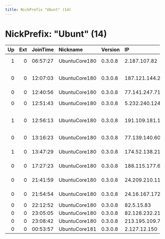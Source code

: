 ```yaml
---
title: NickPrefix "Ubunt" (14)
---
```


# NickPrefix: "Ubunt" (14)

|   Up |   Ext | JoinTime   | Nickname      | Version   | IP              | AS                                       | CC   |   ORp |   Dirp | OS    | Contact   |   eFamMembers |
|-----:|------:|:-----------|:--------------|:----------|:----------------|:-----------------------------------------|:-----|------:|-------:|:------|:----------|--------------:|
|    1 |     0 | 06:57:27   | UbuntuCore180 | 0.3.0.8   | 2.187.107.82    | Telecommunication Infrastructure Company | ir   | 35813 |      0 | Linux | None      |             1 |
|    0 |     0 | 12:07:03   | UbuntuCore180 | 0.3.0.8   | 187.121.144.200 | LOGTEL TELECOMUNICACOES E INFORMATICA LT | br   | 36653 |      0 | Linux | None      |             1 |
|    0 |     0 | 12:40:56   | UbuntuCore180 | 0.3.0.8   | 77.141.247.71   | SFR                                      | fr   | 39111 |      0 | Linux | None      |             1 |
|    0 |     0 | 12:51:43   | UbuntuCore180 | 0.3.0.8   | 5.232.240.124   | Telecommunication Infrastructure Company | ir   | 39589 |      0 | Linux | None      |             1 |
|    1 |     0 | 12:56:13   | UbuntuCore180 | 0.3.0.8   | 191.109.181.141 | COLOMBIA TELECOMUNICACIONES S.A. ESP     | co   | 34757 |      0 | Linux | None      |             1 |
|    0 |     0 | 13:16:23   | UbuntuCore180 | 0.3.0.8   | 77.139.140.60   | Hot-Net internet services Ltd.           | il   | 41792 |      0 | Linux | None      |             1 |
|    1 |     0 | 13:47:29   | UbuntuCore180 | 0.3.0.8   | 174.52.138.218  | Comcast Cable Communications, LLC        | us   | 40021 |      0 | Linux | None      |             1 |
|    0 |     0 | 17:27:23   | UbuntuCore180 | 0.3.0.8   | 188.115.177.68  | TeNeT Scientific Production Enterprise L | ua   | 44013 |      0 | Linux | None      |             1 |
|    0 |     0 | 21:41:59   | UbuntuCore180 | 0.3.0.8   | 24.209.210.114  | Time Warner Cable Internet LLC           | us   | 33109 |      0 | Linux | None      |             1 |
|    0 |     0 | 21:54:54   | UbuntuCore180 | 0.3.0.8   | 24.16.167.172   | Comcast Cable Communications, LLC        | us   | 44949 |      0 | Linux | None      |             1 |
|    0 |     0 | 22:12:52   | UbuntuCore180 | 0.3.0.8   | 82.5.15.83      | Virgin Media Limited                     | gb   | 41829 |      0 | Linux | None      |             1 |
|    0 |     0 | 23:05:05   | UbuntuCore180 | 0.3.0.8   | 82.128.232.217  | DNA Oyj                                  | fi   | 34810 |      0 | Linux | None      |             1 |
|    0 |     0 | 23:08:42   | UbuntuCore180 | 0.3.0.8   | 213.195.109.77  | Xtra Telecom S.A.                        | es   | 33315 |      0 | Linux | None      |             1 |
|    0 |     0 | 00:53:57   | UbuntuCore181 | 0.3.0.8   | 2.127.12.150    | Sky UK Limited                           | gb   | 37000 |      0 | Linux | None      |             1 |
